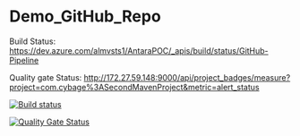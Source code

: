 # Demo_GitHub_Repo


Build Status:
https://dev.azure.com/almvsts1/AntaraPOC/_apis/build/status/GitHub-Pipeline

Quality gate Status:
http://172.27.59.148:9000/api/project_badges/measure?project=com.cybage%3ASecondMavenProject&metric=alert_status

[![Build status](https://dev.azure.com/almvsts1/AntaraPOC/_apis/build/status/GitHub-Pipeline)](https://dev.azure.com/almvsts1/AntaraPOC/_build/latest?definitionId=350)

[![Quality Gate Status](https://172.27.59.148:9000/api/project_badges/measure?project=com.cybage%3ASecondMavenProject&metric=alert_status)](http://172.27.59.148:9000/dashboard?id=com.cybage%3ASecondMavenProject)
